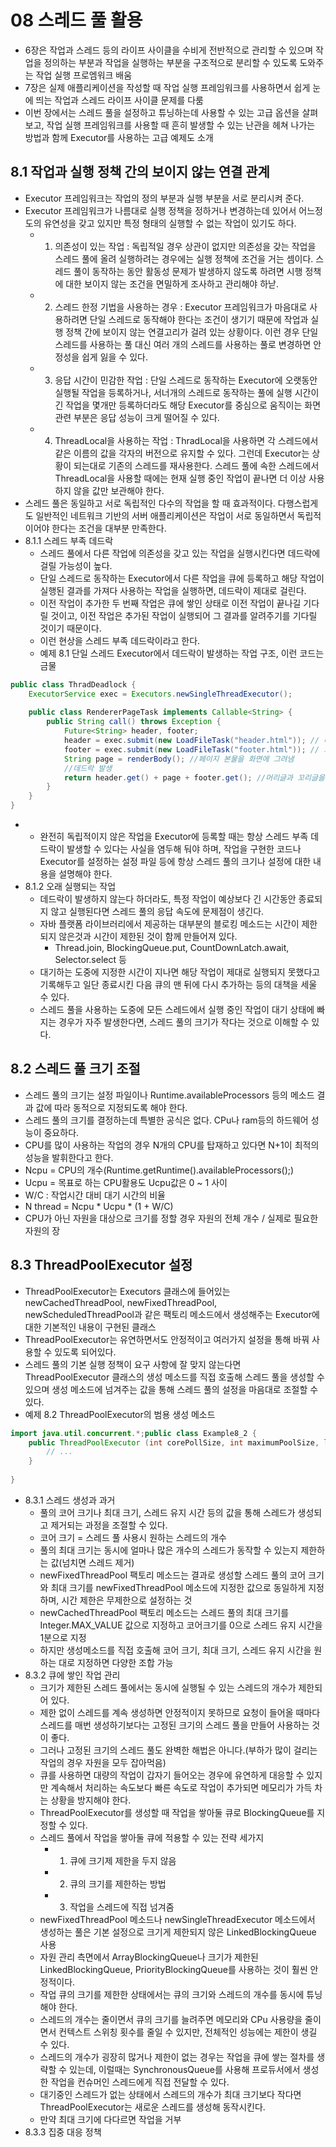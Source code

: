 # 08 스레드 풀 활용
- 6장은 작업과 스레드 등의 라이프 사이클을 수비게 전반적으로 관리할 수 있으며 작업을 정의하는 부분과 작업을 실행하는 부분을 구조적으로 분리할 수 있도록 도와주는 작업 실행 프로엠워크 배움
- 7장은 실제 애플리케이션을 작성할 때 작업 실행 프레임워크를 사용하면서 쉽게 눈에 띄는 작업과 스레드 라이프 사이클 문제를 다룸
- 이번 장에서는 스레드 풀을 설정하고 튜닝하는데 사용할 수 있는 고급 옵션을 살펴보고, 작업 실행 프레임워크를 사용할 때 흔히 발생할 수 있는 난관을 헤쳐 나가는 방법과 함께 Executor를 사용하는 고급 예제도 소개

## 8.1 작업과 실행 정책 간의 보이지 않는 연결 관계
- Executor 프레임워크는 작업의 정의 부분과 실행 부분을 서로 분리시켜 준다.
- Executor 프레임워크가 나름대로 실행 정책을 정하거나 변경하는데 있어서 어느정도의 유연성을 갖고 있지만 특정 형태의 실행할 수 없는 작업이 있기도 하다.
    - 1. 의존성이 있는 작업 : 독립적일 경우 상관이 없지만 의존성을 갖는 작업을 스레드 풀에 올려 실행하려는 경우에는 실행 정책에 조건을 거는 셈이다. 스레드 풀이 동작하는 동안 활동성 문제가 발생하지 않도록 하려면 시행 정책에 대한 보이지 않는 조건을 면밀하게 조사하고 관리해야 하낟.
    - 2. 스레드 한정 기법을 사용하는 경우 : Executor 프레임워크가 마음대로 사용하려면 단일 스레드로 동작해야 한다는 조건이 생기기 때문에 작업과 실행 정책 간에 보이지 않는 연결고리가 걸려 있는 상황이다. 이런 경우 단일 스레드를 사용하는 풀 대신 여러 개의 스레드를 사용하는 풀로 변경하면 안정성을 쉽게 잃을 수 있다.
    - 3. 응답 시간이 민감한 작업 : 단일 스레드로 동작하는 Executor에 오랫동안 실행될 작업을 등록하거나, 서너개의 스레드로 동작하는 풀에 실행 시간이 긴 작업을 몇개만 등록하더라도 해당 Executor를 중심으로 움직이는 화면 관련 부분은 응답 성능이 크게 떨어질 수 있다.
    - 4. ThreadLocal을 사용하는 작업 : ThradLocal을 사용하면 각 스레드에서 같은 이름의 값을 각자의 버전으로 유지할 수 있다. 그런데 Executor는 상황이 되는대로 기존의 스레드를 재사용한다. 스레드 풀에 속한 스레드에서 ThreadLocal을 사용할 때에는 현재 실행 중인 작업이 끝나면 더 이상 사용하지 않을 값만 보관해야 한다.
- 스레드 풀은 동일하고 서로 독립적인 다수의 작업을 할 때 효과적이다. 다행스럽게도 일반적인 네트워크 기반의 서버 애플리케이션은 작업이 서로 동일하면서 독립적이어야 한다는 조건을 대부분 만족한다.
- 8.1.1 스레드 부족 데드락 
    - 스레드 풀에서 다른 작업에 의존성을 갖고 있는 작업을 실행시킨다면 데드락에 걸릴 가능성이 높다. 
    - 단일 스레드로 동작하는 Executor에서 다른 작업을 큐에 등록하고 해당 작업이 실행된 결과를 가져다 사용하는 작업을 실행하면, 데드락이 제대로 걸린다.
    - 이전 작업이 추가한 두 번째 작업은 큐에 쌓인 상태로 이전 작업이 끝나길 기다릴 것이고, 이전 작업은 추가된 작업이 실행되어 그 결과를 알려주기를 기다릴 것이기 때문이다.
    - 이런 현상을 스레드 부족 데드락이라고 한다. 
    - 예제 8.1 단일 스레드 Executor에서 데드락이 발생하는 작업 구조, 이런 코드는 금물
~~~java
public class ThradDeadlock {
    ExecutorService exec = Executors.newSingleThreadExecutor();
    
    public class RendererPageTask implements Callable<String> { 
        public String call() throws Exception {
            Future<String> header, footer;
            header = exec.submit(new LoadFileTask("header.html")); // 머리글과 
            footer = exec.submit(new LoadFileTask("footer.html")); // 꼬리글을 가져오는 작업을 Executor에 등록
            String page = renderBody(); //페이지 본물을 화면에 그려냄 
            //데드락 발생
            return header.get() + page + footer.get(); //머리글과 꼬리글을 가져오기를 기다렸다가 본문까지 합쳐서 최종 페이지를 만들어낸다.
        }
    }
}
~~~
-
    - 완전히 독립적이지 않은 작업을 Executor에 등록할 때는 항상 스레드 부족 데드락이 발생할 수 있다는 사실을 염두해 둬야 하며, 작업을 구현한 코드나 Executor를 설정하는 설정 파일 등에 항상 스레드 풀의 크기나 설정에 대한 내용을 설명해야 한다.
- 8.1.2 오래 실행되는 작업
    - 데드락이 발생하지 않는다 하더라도, 특정 작업이 예상보다 긴 시간동안 종료되지 않고 실행된다면 스레드 풀의 응답 속도에 문제점이 생긴다.
    - 자바 플랫폼 라이브러리에서 제공하는 대부분의 블로킹 메소드는 시간이 제한되지 않은것과 시간이 제한된 것이 함께 만들어져 있다.
        - Thread.join, BlockingQueue.put, CountDownLatch.await, Selector.select 등
    - 대기하는 도중에 지정한 시간이 지나면 해당 작업이 제대로 실행되지 못했다고 기록해두고 일단 종료시킨 다음 큐의 맨 뒤에 다시 추가하는 등의 대책을 세울 수 있다.
    - 스레드 풀을 사용하는 도중에 모든 스레드에서 실행 중인 작업이 대기 상태에 빠지는 경우가 자주 발생한다면, 스레드 풀의 크기가 작다는 것으로 이해할 수 있다.
 
 ## 8.2 스레드 풀 크기 조절
 - 스레드 풀의 크기는 설정 파일이나 Runtime.availableProcessors 등의 메소드 결과 값에 따라 동적으로 지정되도록 해야 한다.
 - 스레드 풀의 크기를 결정하는데 특별한 공식은 없다. CPu나 ram등의 하드웨어 성능이 중요하다.
 - CPU를 많이 사용하는 작업의 경우 N개의 CPU를 탑재하고 있다면 N+1이 최적의 성능을 발휘한다고 한다. 
 - Ncpu = CPU의 개수(Runtime.getRuntime().availableProcessors();)
 - Ucpu = 목표로 하는 CPU활용도 Ucpu값은 0 ~ 1 사이
 - W/C : 작업시간 대비 대기 시간의 비율
 - N thread = Ncpu * Ucpu * (1 + W/C)
 - CPU가 아닌 자원을 대상으로 크기를 정할 경우  자원의 전체 개수 / 실제로 필요한 자원의 장
 ## 8.3 ThreadPoolExecutor 설정
 - ThreadPoolExecutor는 Executors 클래스에 들어있는 newCachedThreadPool, newFixedThreadPool, newScheduledThreadPool과 같은 팩토리 메소드에서 생성해주는 Executor에 대한 기본적인 내용이 구현된 클래스
 - ThreadPoolExecutor는 유연하면서도 안정적이고 여러가지 설정을 통해 바꿔 사용할 수 있도록 되어있다.
 - 스레드 풀의 기본 실행 정책이 요구 사항에 잘 맞지 않는다면 ThreadPoolExecutor 클래스의 생성 메소드를 직접 호출해 스레드 풀을 생성할 수 있으며 생성 메소드에 넘겨주는 값을 통해 스레드 풀의 설정을 마음대로 조절할 수 있다. 
 - 예제 8.2 ThreadPoolExecutor의 범용 생성 메소드
~~~java
import java.util.concurrent.*;public class Example8_2 {
    public ThreadPoolExecutor (int corePollSize, int maximumPoolSize, long keepAliveTime, TimeUnit unit, BlockingQueue<Runnable> workQueue, ThreadFactory threadFactory, RejectedExecutionHandler handler ) {
        // ...
    }
    
}
~~~
- 8.3.1 스레드 생성과 과거
    - 풀의 코어 크기나 최대 크기, 스레드 유지 시간 등의 값을 통해 스레드가 생성되고 제거되는 과정을 조절할 수 있다.
    - 코어 크기 = 스레드 풀 사용시 원하는 스레드의 개수
    - 풀의 최대 크기는 동시에 얼마나 많은 개수의 스레드가 동작할 수 있는지 제한하는 값(넘치면 스레드 제거)
    - newFixedThreadPool 팩토리 메소드는 결과로 생성할 스레드 풀의 코어 크기와 최대 크기를 newFixedThreadPool 메소드에 지정한 값으로 동일하게 지정하며, 시간 제한은 무제한으로 설정하는 것
    - newCachedThreadPool 팩토리 메소드는 스레드 풀의 최대 크기를 Integer.MAX_VALUE 값으로 지정하고 코어크기를 0으로 스레드 유지 시간을 1분으로 지정
    - 하지만 생성메소드를 직접 호출해 코어 크기, 최대 크기, 스레드 유지 시간을 원하는 대로 지정하면 다양한 조합 가능
- 8.3.2 큐에 쌓인 작업 관리 
    - 크기가 제한된 스레드 풀에서는 동시에 실행될 수 있는 스레드의 개수가 제한되어 있다. 
    - 제한 없이 스레드를 계속 생성하면 안정적이지 못하므로 요청이 들어올 때마다 스레드를 매번 생성하기보다는 고정된 크기의 스레드 풀을 만들어 사용하는 것이 좋다.
    - 그러나 고정된 크기의 스레드 풀도 완벽한 해법은 아니다.(부하가 많이 걸리는 작업의 경우 자원을 모두 잡아먹음)
    - 큐를 사용하면 대량의 작업이 갑자기 들어오는 경우에 유연하게 대응할 수 있지만 계속해서 처리하는 속도보다 빠른 속도로 작업이 추가되면 메모리가 가득 차는 상황을 방지해야 한다.
    - ThreadPoolExecutor를 생성할 때 작업을 쌓아둘 큐로 BlockingQueue를 지정할 수 있다.
    - 스레드 풀에서 작업을 쌓아둘 큐에 적용할 수 있는 전략 세가지
        - 1. 큐에 크기제 제한을 두지 않음
        - 2. 큐의 크기를 제한하는 방법
        - 3. 작업을 스레드에 직접 넘겨줌
    - newFixedThreadPool 메소드나 newSingleThreadExecutor 메소드에서 생성하는 풀은 기본 설정으로 크기게 제한되지 않은 LinkedBlockingQueue 사용
    - 자원 관리 측면에서 ArrayBlockingQueue나 크기가 제한된 LinkedBlockingQueue, PriorityBlockingQueue를 사용하는 것이 훨씬 안정적이다.
    - 작업 큐의 크기를 제한한 상태에서는 큐의 크기와 스레드의 개수를 동시에 튜닝해야 한다. 
    - 스레드의 개수는 줄이면서 큐의 크기를 늘려주면 메모리와 CPu 사용량을 줄이면서 컨텍스트 스위칭 횟수를 줄일 수 있지만, 전체적인 성능에는 제한이 생길 수 있다.
    - 스레드의 개수가 굉장히 많거나 제한이 없는 경우는 작업을 큐에 쌓는 절차를 생략할 수 있는데, 이럴때는 SynchronousQueue를 사용해 프로듀서에서 생성한 작업을 컨슈머인 스레드에게 직접 전달할 수 있다.
    - 대기중인 스레드가 없는 상태에서 스레드의 개수가 최대 크기보다 작다면 ThreadPoolExecutor는 새로운 스레드를 생성해 동작시킨다.
    - 만약 최대 크기에 다다르면 작업을 거부
- 8.3.3 집중 대응 정책                